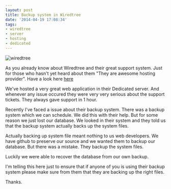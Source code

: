 ```yaml
---
layout: post
title: Backup system in Wiredtree
date: '2014-04-19 17:08:34'
tags:
- wiredtree
- server
- hosting
- dedicated
---
```


![wiredtree](/content/images/2014/Apr/tree.gif)

As you already know about Wiredtree and their great support system. Just for those who hasn't yet heard about them "They are awesome hosting provider". Have a look here <a href="http://www.wiredtree.com/" target="_blank">here</a>

We've hosted a very great web application in their Dedicated server. And whenever any issue occured they were very very serious about the support tickets. They always gave support in 1 hour.

Recently I've faced a issue about their backup system. There was a backup system which we can schedule. We did this with their help. But for some reason we just lost our database. We looked in their system and they told us that the backup system actually backs up the system files.

Actually backing up system file meant nothing to us web developers. We have github to preserve our source and we wanted them to backup our database. But there was a mistake. They backup the system files.

Luckily we were able to recover the database from our own backup.

I'm telling this here just to ensure that if anyone of you is using their backup system please make sure from them that they are backing up the right files.

Thanks.